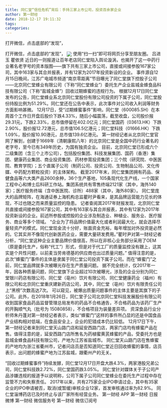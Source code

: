 ```yaml
---
title: 同仁堂“信任危机”背后：手持三家上市公司，投资百余家企业
author: 第一财经
date: 2018-12-17 19:11:32
tags: 
categories: 
---
```

打开微信，点击底部的“发现”，
<!-- more -->
打开微信，点击底部的“发现”，
<img align="center" border="0" src="https://imgcdn.yicai.com/uppics/images/2018/12/211e41c02ce2ca5bcb5717ba2eea45b6.jpg" />
使用“扫一扫”即可将网页分享至朋友圈。
吕进玉
瞿依贤
近日的一则报道让百年老店同仁堂陷入舆论漩涡，也揭开了这一中药行业著名老字号的资本版图——旗下共有三家上市公司，直接或间接参股167家公司，其中163家与其合并报表，并有12家为2017年投资新设的企业。
事件源自12月15日晚间，江苏广电城市频道“南京零距离”节目曝光了同仁堂旗下控股子公司——北京同仁堂蜂业有限公司（下称“同仁堂蜂业”）委托生产企业盐城金蜂食品科技有限公司（下称“盐城金蜂”）回收过期蜂蜜的违规行为。
根据12月17日同仁堂发布的公告，同仁堂蜂业系北京同仁堂股份有限公司投资的下属子公司，同仁堂股份持股比例为51.29%。同仁堂还在公告中表示，此次事件对公司收入利润等财务方面影响甚微。
12月17日，受“过期蜂蜜事件”影响，同仁堂（600085.SH）在本周首个工作日开盘后股价下跌4.33%，随后小幅震荡，截至收盘，公司股价报29.31元，下跌2.33%，总市值停留在402.0亿元；同仁堂国药（03613.HK）下跌2.90%，股价报12.72港元，总市值106.5亿港元；同仁堂科技（01666.HK）下跌1.09%，股价报10.90港元，总市值139.6亿港元。
第一财经记者从北京同仁堂官网了解到，创建于1669年（清朝康熙八年）的北京同仁堂是全国中药行业著名的老字号，至今已有349年历史，为国有独资企业。
目前，北京同仁堂已形成六个二级集团（含三个上市公司），包括股份集团、科技发展集团、国药（香港）集团、健康药业集团、商业投资集团、药材参茸投资集团；三个院（研究院、中医医院、教育学院）；五个直属子公司（制药公司、投资公司、生物制品公司、文化传媒、中药配方颗粒投资）的主体架构。
截至2017年末，同仁堂集团拥有药品、保健食品等六大类产品2600余种，36个生产基地，105条现代化生产线，一个国家工程中心和博士后科研工作站。集团系统共有零售终端2121家（其中，海外140家）；医疗服务终端（含中医医院、诊所）488家（其中，海外80家）。
同仁堂庞大的品牌矩阵，在海通证券上海机构总监瞿时尹看来，是其品牌运营能力见长的体现，不过也随之而来质量监控的隐患。
记者查阅其2017年财报发现，北京同仁堂共直接或间接参股167家公司，其中有163家与其合并报表，其中有12家为2017年投资新设的企业。前述所参股或控股的企业涉及制造业、种植业、服务业、医疗服务、商业等多个领域。
“企业为了将品牌价值最大化或者利润最大化，就会选择尽量轻资产的模式。同仁堂现金流十分好，账面资金充裕，每年增加对外投资是必然的。它其实并不像现代创新医药企业，需要大量研发费用。”瞿时尹对第一财经记者分析，“同仁堂这种企业主要品牌价值很高，所以在非核心业务部分采用了OEM（原是委托生产，俗称“代工”）形式，但是对于代工厂的质量监控没有跟上，这其实是个共性问题，以前麦当劳肯德基的供应商也出过质量问题。”
值得注意的是，此次“蜂蜜门”事件的主体是隶属于同仁堂公司投资下属子公司。而在“蜂蜜门”之前，同仁堂品牌就多次被曝光存在生产质量问题。
据不完全统计，仅2017年一年，因各种质量问题，同仁堂旗下企业超过10次被曝光，涉及的企业分别为同仁堂银川药店有限公司、同仁堂（亳州）饮片有限公司、同仁堂健康药业（福州）有限公司和北京同仁堂重庆建新药店公司，其中，同仁堂（亳州）饮片有限责任公司上“黑榜”次数高达7次。
可以窥见，被爆出质量问题事件的主体主要是其旗下的子公司。此外，在2018年1月26日，同仁堂子公司北京同仁堂科技发展股份有限公司收到国家食品药品监督管理总局发布的药品不合格通告，不合格药品为该药厂生产的开胸顺气丸（批号为 15080858），不合格项目为装量差异项。
资深食品行业分析师朱丹蓬对第一财经记者表示，类似“蜂蜜门”这样的事件所凸显的还是中国食品产业结构相对低端，在食品安全上，企业的犯错成本仍比较低。
12月17日下午，第一财经记者来到同仁堂天山路门店和延安西路门店，两家门店均有蜂蜜产品在售。值得注意的是，延安西路门店所售名为药植蜜黄芪蜂蜜的产品，受委托方也是盐城金蜂食品科技有限公司，产地为江苏省盐城市。
同仁堂天山路门店在售蜂蜜的产地均为浙江省衢州市，记者问店员是否知道同仁堂近日回收蜂蜜的事情，店员表示，出问题的蜂蜜产地为江苏盐城，跟衢州产的无关。
 
 
“回收过期蜂蜜事件”持续发酵，同仁堂12月17日开盘大跌4.3%，两家港股兄弟公司，同仁堂科技跌2.72%，同仁堂国药跌3.05%。
同仁堂针对媒体关于子公司产品涉嫌违规的报道予以说明称，公司下属子公司同仁堂蜂业在委托生产过程中存在监管不力和失察责任。
2017年以来，共有275家企业IPO申请过会，其中有35家企业的IPO申请被否，取消(或暂缓)审核企业12家，首发审核通过率为82.9%。
同仁堂淄博药店已及时终止与该厂家所有经营业务。
第一财经
APP
第一财经
日报微博
第一财经
微信服务号
第一财经
微信订阅号
